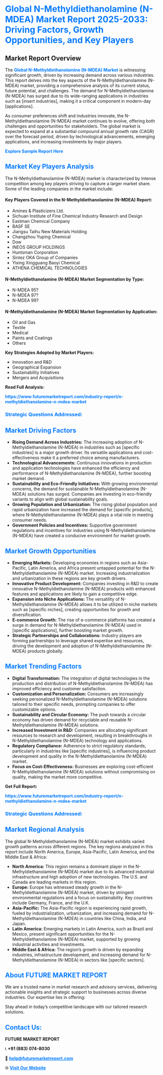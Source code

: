 <h1 style="color: #007BFF;">Global N-Methyldiethanolamine (N-MDEA) Market Report 2025-2033: Driving Factors, Growth Opportunities, and Key Players</h1>

<section id="overview">
<h2>Market Report Overview</h2>
<p>The <a href="https://www.futuremarketreport.com/industry-report/n-methyldiethanolamine-n-mdea-market" style="color: #007BFF; text-decoration: none;"><strong>Global N-Methyldiethanolamine (N-MDEA) Market</strong></a> is witnessing significant growth, driven by increasing demand across various industries. This report delves into the key aspects of the N-Methyldiethanolamine (N-MDEA) market, providing a comprehensive analysis of its current status, future potential, and challenges. The demand for N-Methyldiethanolamine (N-MDEA) has surged due to its wide-ranging applications in industries such as [insert industries], making it a critical component in modern-day [applications].</p>
<p>As consumer preferences shift and industries innovate, the N-Methyldiethanolamine (N-MDEA) market continues to evolve, offering both challenges and opportunities for stakeholders. The global market is expected to expand at a substantial compound annual growth rate (CAGR) over the forecast period, driven by technological advancements, emerging applications, and increasing investments by major players.</p>
</section>

<section id="overview">
<p><a href="https://www.futuremarketreport.com/request-sample/reportId=114251" style="color: #007BFF; text-decoration: none;"><strong>Explore Sample Report Here</strong></a></p>
</section>

<section id="key-players">
<h2 style="color: #007BFF;">Market Key Players Analysis</h2>
<p>The N-Methyldiethanolamine (N-MDEA) market is characterized by intense competition among key players striving to capture a larger market share. Some of the leading companies in the market include:</p>
<h4>Key Players Covered in the N-Methyldiethanolamine (N-MDEA) Report:</h4>
<ul><li>Amines &amp; Plasticizers Ltd.</li><li>Sichuan Institute of Fine Chemical Industry Research and Design</li><li>Eastman Chemical Company</li><li>BASF SE</li><li>Jiangsu Taihu New Materials Holding</li><li>Changzhou Yuping Chemical</li><li>Dow</li><li>INEOS GROUP HOLDINGS</li><li>Huntsman Corporation</li><li>Sintez OKA Group of Companies</li><li>Yixing Xingguang Baoyi Chemical</li><li>ATHENA CHEMICAL TECHNOLOGIES</li></ul>
<h4>N-Methyldiethanolamine (N-MDEA) Market Segmentation by Type:</h4>
<ul><li>N-MDEA 95?</li><li>N-MDEA 97?</li><li>N-MDEA 99?</li></ul>

<h4>N-Methyldiethanolamine (N-MDEA) Market Segmentation by Application:</h4>
<ul><li>Oil and Gas</li><li>Textile</li><li>Medical</li><li>Paints and Coatings</li><li>Others</li></ul>
<p><strong>Key Strategies Adopted by Market Players:</strong></p>
<ul>
<li>Innovation and R&D</li>
<li>Geographical Expansion</li>
<li>Sustainability Initiatives</li>
<li>Mergers and Acquisitions</li>
</ul>
</section>

<section>
<p><strong>Read Full Analysis: </strong></p><a href="https://www.futuremarketreport.com/industry-report/n-methyldiethanolamine-n-mdea-market" style="color: #007BFF; text-decoration: none;"><strong>https://www.futuremarketreport.com/industry-report/n-methyldiethanolamine-n-mdea-market</strong></a>
<h3 style="color: #007BFF;">Strategic Questions Addressed:</h3>
</section>

<section id="driving-factors">
<h2 style="color: #007BFF;">Market Driving Factors</h2>
<ul>
<li><strong>Rising Demand Across Industries:</strong> The increasing adoption of N-Methyldiethanolamine (N-MDEA) in industries such as [specific industries] is a major growth driver. Its versatile applications and cost-effectiveness make it a preferred choice among manufacturers.</li>
<li><strong>Technological Advancements:</strong> Continuous innovations in production and application technologies have enhanced the efficiency and performance of N-Methyldiethanolamine (N-MDEA), further boosting market demand.</li>
<li><strong>Sustainability and Eco-Friendly Initiatives:</strong> With growing environmental concerns, the demand for sustainable N-Methyldiethanolamine (N-MDEA) solutions has surged. Companies are investing in eco-friendly variants to align with global sustainability goals.</li>
<li><strong>Growing Population and Urbanization:</strong> The rising global population and rapid urbanization have increased the demand for [specific products], where N-Methyldiethanolamine (N-MDEA) plays a vital role in meeting consumer needs.</li>
<li><strong>Government Policies and Incentives:</strong> Supportive government regulations and incentives for industries using N-Methyldiethanolamine (N-MDEA) have created a conducive environment for market growth.</li>
</ul>
</section>

<section id="growth-opportunities">
<h2 style="color: #007BFF;">Market Growth Opportunities</h2>
<ul>
<li><strong>Emerging Markets:</strong> Developing economies in regions such as Asia-Pacific, Latin America, and Africa present untapped potential for the N-Methyldiethanolamine (N-MDEA) market. Increasing industrialization and urbanization in these regions are key growth drivers.</li>
<li><strong>Innovative Product Development:</strong> Companies investing in R&D to create innovative N-Methyldiethanolamine (N-MDEA) products with enhanced features and applications are likely to gain a competitive edge.</li>
<li><strong>Expansion into Niche Applications:</strong> The versatility of N-Methyldiethanolamine (N-MDEA) allows it to be utilized in niche markets such as [specific niches], creating opportunities for growth and diversification.</li>
<li><strong>E-commerce Growth:</strong> The rise of e-commerce platforms has created a surge in demand for N-Methyldiethanolamine (N-MDEA) used in [specific applications], further boosting market growth.</li>
<li><strong>Strategic Partnerships and Collaborations:</strong> Industry players are forming partnerships to leverage shared expertise and resources, driving the development and adoption of N-Methyldiethanolamine (N-MDEA) products globally.</li>
</ul>
</section>

<section id="trending-factors">
<h2 style="color: #007BFF;">Market Trending Factors</h2>
<ul>
<li><strong>Digital Transformation:</strong> The integration of digital technologies in the production and distribution of N-Methyldiethanolamine (N-MDEA) has improved efficiency and customer satisfaction.</li>
<li><strong>Customization and Personalization:</strong> Consumers are increasingly seeking personalized N-Methyldiethanolamine (N-MDEA) solutions tailored to their specific needs, prompting companies to offer customizable options.</li>
<li><strong>Sustainability and Circular Economy:</strong> The push towards a circular economy has driven demand for recyclable and reusable N-Methyldiethanolamine (N-MDEA) solutions.</li>
<li><strong>Increased Investment in R&D:</strong> Companies are allocating significant resources to research and development, resulting in breakthroughs in N-Methyldiethanolamine (N-MDEA) technology and applications.</li>
<li><strong>Regulatory Compliance:</strong> Adherence to strict regulatory standards, particularly in industries like [specific industries], is influencing product development and quality in the N-Methyldiethanolamine (N-MDEA) market.</li>
<li><strong>Focus on Cost-Effectiveness:</strong> Businesses are exploring cost-efficient N-Methyldiethanolamine (N-MDEA) solutions without compromising on quality, making the market more competitive.</li>
</ul>
</section>

<section>
<p><strong>Get Full Report: </strong></p><a href="https://www.futuremarketreport.com/industry-report/n-methyldiethanolamine-n-mdea-market" style="color: #007BFF; text-decoration: none;"><strong>https://www.futuremarketreport.com/industry-report/n-methyldiethanolamine-n-mdea-market</strong></a>
<h3 style="color: #007BFF;">Strategic Questions Addressed:</h3>
</section>


<section id="regional-analysis">
<h2 style="color: #007BFF;">Market Regional Analysis</h2>
<p>The global N-Methyldiethanolamine (N-MDEA) market exhibits varied growth patterns across different regions. The key regions analyzed in this report include North America, Europe, Asia-Pacific, Latin America, and the Middle East & Africa:</p>
<ul>
<li><strong>North America:</strong> This region remains a dominant player in the N-Methyldiethanolamine (N-MDEA) market due to its advanced industrial infrastructure and high adoption of new technologies. The U.S. and Canada are leading markets in this region.</li>
<li><strong>Europe:</strong> Europe has witnessed steady growth in the N-Methyldiethanolamine (N-MDEA) market, driven by stringent environmental regulations and a focus on sustainability. Key countries include Germany, France, and the U.K.</li>
<li><strong>Asia-Pacific:</strong> The Asia-Pacific region is experiencing rapid growth, fueled by industrialization, urbanization, and increasing demand for N-Methyldiethanolamine (N-MDEA) in countries like China, India, and Japan.</li>
<li><strong>Latin America:</strong> Emerging markets in Latin America, such as Brazil and Mexico, present significant opportunities for the N-Methyldiethanolamine (N-MDEA) market, supported by growing industrial activities and investments.</li>
<li><strong>Middle East & Africa:</strong> The region’s growth is driven by expanding industries, infrastructure development, and increasing demand for N-Methyldiethanolamine (N-MDEA) in sectors like [specific sectors].</li>
</ul>
</section>

<footer>
<h2 style="color: #007BFF;">About FUTURE MARKET REPORT</h2>
<p>We are a trusted name in market research and advisory services, delivering actionable insights and strategic support to businesses across diverse industries. Our expertise lies in offering:</p>

<p>Stay ahead in today’s competitive landscape with our tailored research solutions.</p>

<h2 style="color: #007BFF;">Contact Us:</h2>
<p><strong>FUTURE MARKET REPORT</strong></p>
<p>📞 <strong>+91 (883) 074-8030</strong></p>
<p>📧 <strong><a href="mailto:help@futuremarketreport.com" style="color: #007BFF;">help@futuremarketreport.com</a></strong></p>
<p>🌐 <strong><a href="https://www.futuremarketreport.com/" style="color: #007BFF;">Visit Our Website</a></strong></p>
</footer>